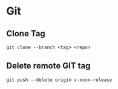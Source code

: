 # Git

## Clone Tag

```
git clone --branch <tag> <repo>
```

## Delete remote GIT tag

```
git push --delete origin v-xxxx-release
```
